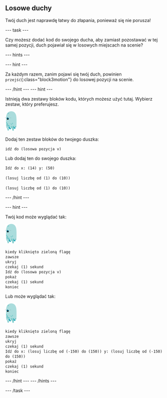 ## Losowe duchy

Twój duch jest naprawdę łatwy do złapania, ponieważ się nie porusza!

--- task ---

Czy możesz dodać kod do swojego ducha, aby zamiast pozostawać w tej samej pozycji, duch pojawiał się w losowych miejscach na scenie?

--- hints ---


--- hint ---

Za każdym razem, zanim pojawi się twój duch, powinien `przejść`{:class="block3motion"} do losowej pozycji na scenie.

--- /hint --- --- hint ---

Istnieją dwa zestawy bloków kodu, których możesz użyć tutaj. Wybierz zestaw, który preferujesz.

![duszek ducha](images/ghost-sprite.png)

Dodaj ten zestaw bloków do twojego duszka:

```blocks3
idź do (losowa pozycja v)
```

Lub dodaj ten do swojego duszka:

```blocks3
Idź do x: (14) y: (50)

(losuj liczbę od (1) do (10))

(losuj liczbę od (1) do (10))
```

--- /hint ---

--- hint ---

Twój kod może wyglądać tak:

![duszek ducha](images/ghost-sprite.png)

```blocks3
kiedy kliknięto zieloną flagę
zawsze 
ukryj
czekaj (1) sekund
Idź do (losowa pozycja v)
pokaż
czekaj (1) sekund
koniec
```

Lub może wyglądać tak:

![duszek ducha](images/ghost-sprite.png)

```blocks3
kiedy kliknięto zieloną flagę
zawsze 
ukryj
czekaj (1) sekund
Idź do x: (losuj liczbę od (-150) do (150)) y: (losuj liczbę od (-150) do (150))
pokaż
czekaj (1) sekund
koniec
```

--- /hint --- --- /hints ---

--- /task ---